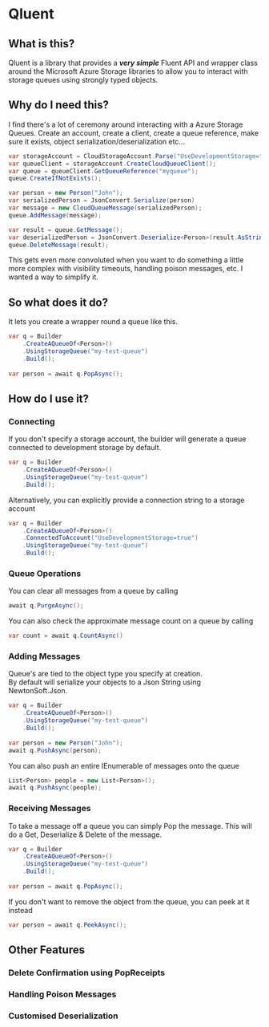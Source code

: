 # Qluent

## What is this?

Qluent is a library that provides a ***very simple*** Fluent API and wrapper 
class around the Microsoft Azure Storage libraries to allow you to interact 
with storage queues using strongly typed objects.

## Why do I need this?

I find there's a lot of ceremony around interacting with a Azure Storage Queues. 
Create an account, create a client, create a queue reference, make sure it exists,
object serialization/deserialization etc...

```csharp
var storageAccount = CloudStorageAccount.Parse("UseDevelopmentStorage=true;");
var queueClient = storageAccount.CreateCloudQueueClient();
var queue = queueClient.GetQueueReference("myqueue");
queue.CreateIfNotExists();

var person = new Person("John");
var serializedPerson = JsonConvert.Serialize(person)
var message = new CloudQueueMessage(serializedPerson); 
queue.AddMessage(message);

var result = queue.GetMessage();
var deserializedPerson = JsonConvert.Deserialize<Person>(result.AsString);
queue.DeleteMessage(result);
```

This gets even more convoluted when you want to do something a little more complex 
with visibility timeouts, handling poison messages, etc. I wanted a way to simplify 
it.

## So what does it do?

It lets you create a wrapper round a queue like this.

```csharp
var q = Builder
    .CreateAQueueOf<Person>()
    .UsingStorageQueue("my-test-queue")
    .Build();
    
var person = await q.PopAsync();
```

## How do I use it?

### Connecting

If you don't specify a storage account, the builder will generate a queue connected 
to development storage by default.

```csharp
var q = Builder
    .CreateAQueueOf<Person>()
    .UsingStorageQueue("my-test-queue")
    .Build();
```

Alternatively, you can explicitly provide a connection string to a storage account

```csharp
var q = Builder
    .CreateAQueueOf<Person>()
    .ConnectedToAccount("UseDevelopmentStorage=true")
    .UsingStorageQueue("my-test-queue")
    .Build();
```

### Queue Operations

You can clear all messages from a queue by calling

```csharp
await q.PurgeAsync();
```

You can also check the approximate message count on a queue by calling 

```csharp
var count = await q.CountAsync()
```

### Adding Messages

Queue's are tied to the object type you specify at creation.  
By default will serialize your objects to a Json String using NewtonSoft.Json.

```csharp
var q = Builder
    .CreateAQueueOf<Person>()
    .UsingStorageQueue("my-test-queue")
    .Build(); 
    
var person = new Person("John");
await q.PushAsync(person);
``` 

You can also push an entire IEnumerable of messages onto the queue

```csharp
List<Person> people = new List<Person>();
await q.PushAsync(people);
```

### Receiving Messages

To take a message off a queue you can simply Pop the message. This will do a Get, Deserialize & Delete of the message. 

```csharp
var q = Builder
    .CreateAQueueOf<Person>()
    .UsingStorageQueue("my-test-queue")
    .Build(); 
    
var person = await q.PopAsync();
``` 

If you don't want to remove the object from the queue, you can peek at it instead

```csharp
var person = await q.PeekAsync();
``` 

## Other Features

### Delete Confirmation using PopReceipts

### Handling Poison Messages

### Customised Deserialization